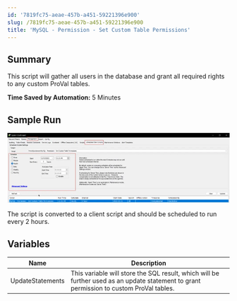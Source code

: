 ```yaml
---
id: '7819fc75-aeae-457b-a451-59221396e900'
slug: /7819fc75-aeae-457b-a451-59221396e900
title: 'MySQL - Permission - Set Custom Table Permissions'
---
```


## Summary

This script will gather all users in the database and grant all required rights to any custom ProVal tables.

**Time Saved by Automation:** 5 Minutes

## Sample Run

![Sample Run](../../../static/img/docs/7819fc75-aeae-457b-a451-59221396e900/image_1.webp)

The script is converted to a client script and should be scheduled to run every 2 hours.

## Variables

| Name             | Description                                                                                                                           |
| ---------------- | ------------------------------------------------------------------------------------------------------------------------------------- |
| UpdateStatements | This variable will store the SQL result, which will be further used as an update statement to grant permission to custom ProVal tables. |